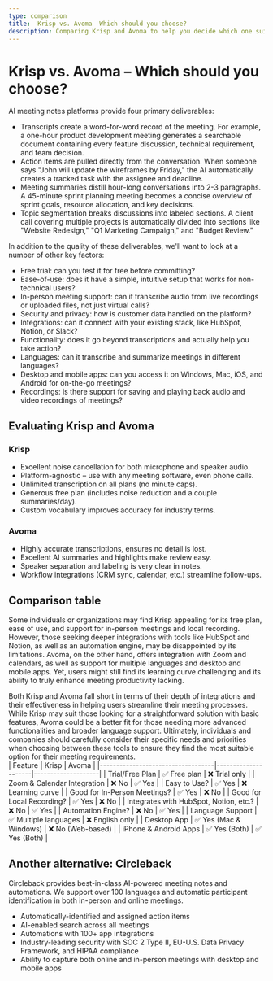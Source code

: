 ```yaml
---
type: comparison
title:  Krisp vs. Avoma  Which should you choose?
description: Comparing Krisp and Avoma to help you decide which one suits your needs better. Also, explore an alternative: Circleback.
---
```


# Krisp vs. Avoma – Which should you choose?  
AI meeting notes platforms provide four primary deliverables:  
  
* Transcripts create a word-for-word record of the meeting. For example, a one-hour product development meeting generates a searchable document containing every feature discussion, technical requirement, and team decision.  
* Action items are pulled directly from the conversation. When someone says "John will update the wireframes by Friday," the AI automatically creates a tracked task with the assignee and deadline.  
* Meeting summaries distill hour-long conversations into 2-3 paragraphs. A 45-minute sprint planning meeting becomes a concise overview of sprint goals, resource allocation, and key decisions.  
* Topic segmentation breaks discussions into labeled sections. A client call covering multiple projects is automatically divided into sections like "Website Redesign," "Q1 Marketing Campaign," and "Budget Review."  
  
In addition to the quality of these deliverables, we'll want to look at a number of other key factors:  
  
* Free trial: can you test it for free before committing?  
* Ease-of-use: does it have a simple, intuitive setup that works for non-technical users?  
* In-person meeting support: can it transcribe audio from live recordings or uploaded files, not just virtual calls?  
* Security and privacy: how is customer data handled on the platform?  
* Integrations: can it connect with your existing stack, like HubSpot, Notion, or Slack?  
* Functionality: does it go beyond transcriptions and actually help you take action?  
* Languages: can it transcribe and summarize meetings in different languages?  
* Desktop and mobile apps: can you access it on Windows, Mac, iOS, and Android for on-the-go meetings?  
* Recordings: is there support for saving and playing back audio and video recordings of meetings?    
## Evaluating Krisp and Avoma  
### Krisp
- Excellent noise cancellation for both microphone and speaker audio.
- Platform-agnostic – use with any meeting software, even phone calls.
- Unlimited transcription on all plans (no minute caps).
- Generous free plan (includes noise reduction and a couple summaries/day).
- Custom vocabulary improves accuracy for industry terms.

### Avoma
- Highly accurate transcriptions, ensures no detail is lost.
- Excellent AI summaries and highlights make review easy.
- Speaker separation and labeling is very clear in notes.
- Workflow integrations (CRM sync, calendar, etc.) streamline follow-ups.  
## Comparison table    
Some individuals or organizations may find Krisp appealing for its free plan, ease of use, and support for in-person meetings and local recording. However, those seeking deeper integrations with tools like HubSpot and Notion, as well as an automation engine, may be disappointed by its limitations. Avoma, on the other hand, offers integration with Zoom and calendars, as well as support for multiple languages and desktop and mobile apps. Yet, users might still find its learning curve challenging and its ability to truly enhance meeting productivity lacking.

Both Krisp and Avoma fall short in terms of their depth of integrations and their effectiveness in helping users streamline their meeting processes. While Krisp may suit those looking for a straightforward solution with basic features, Avoma could be a better fit for those needing more advanced functionalities and broader language support. Ultimately, individuals and companies should carefully consider their specific needs and priorities when choosing between these tools to ensure they find the most suitable option for their meeting requirements.  
| Feature                           | Krisp               | Avoma              |
|-----------------------------------|---------------------|--------------------|
| Trial/Free Plan                   | ✅ Free plan        | ❌ Trial only       |
| Zoom & Calendar Integration       | ❌ No               | ✅ Yes             |
| Easy to Use?                      | ✅ Yes              | ❌ Learning curve   |
| Good for In-Person Meetings?      | ✅ Yes              | ❌ No              |
| Good for Local Recording?         | ✅ Yes              | ❌ No              |
| Integrates with HubSpot, Notion, etc.? | ❌ No           | ✅ Yes             |
| Automation Engine?                | ❌ No               | ✅ Yes             |
| Language Support                  | ✅ Multiple languages | ❌ English only  |
| Desktop App                       | ✅ Yes (Mac & Windows) | ❌ No (Web-based) |
| iPhone & Android Apps             | ✅ Yes (Both)       | ✅ Yes (Both)      |  
## Another alternative: Circleback  
Circleback provides best-in-class AI-powered meeting notes and automations. We support over 100 languages and automatic participant identification in both in-person and online meetings.  
  
* Automatically-identified and assigned action items  
* AI-enabled search across all meetings  
* Automations with 100+ app integrations  
* Industry-leading security with SOC 2 Type II, EU-U.S. Data Privacy Framework, and HIPAA compliance  
* Ability to capture both online and in-person meetings with desktop and mobile apps  